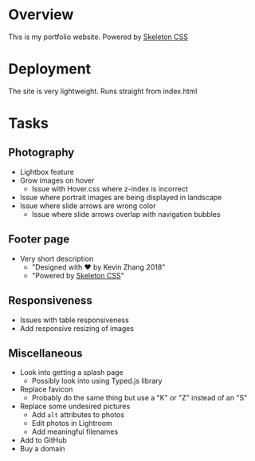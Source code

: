 # Overview
This is my portfolio website. Powered by <a href="http://getskeleton.com/">Skeleton CSS</a>


# Deployment
The site is very lightweight. Runs straight from index.html


# Tasks

## Photography
- Lightbox feature
- Grow images on hover
    - Issue with Hover.css where z-index is incorrect
- Issue where portrait images are being displayed in landscape
- Issue where slide arrows are wrong color
    - Issue where slide arrows overlap with navigation bubbles

## Footer page
- Very short description
    - "Designed with ❤️ by Kevin Zhang 2018"
    - "Powered by <a href="http://getskeleton.com">Skeleton CSS</a>"

## Responsiveness
- Issues with table responsiveness
- Add responsive resizing of images

## Miscellaneous
- Look into getting a splash page
    - Possibly look into using Typed.js library
- Replace favicon
    - Probably do the same thing but use a "K" or "Z" instead of an "S"
- Replace some undesired pictures
    - Add `alt` attributes to photos
    - Edit photos in Lightroom
    - Add meaningful filenames
- Add to GitHub
- Buy a domain